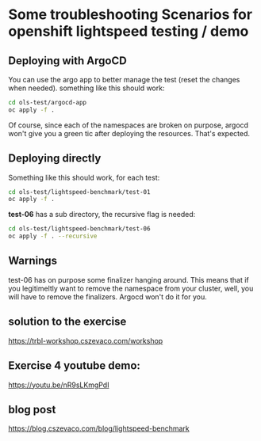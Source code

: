 # Some troubleshooting Scenarios for openshift lightspeed testing / demo


## Deploying with ArgoCD
You can use the argo app to better manage the test (reset the changes when needed).
something like this should work:
```bash
cd ols-test/argocd-app
oc apply -f .
```

Of course, since each of the namespaces are broken on purpose, argocd won't give you a green tic after deploying the resources. That's expected.

## Deploying directly
Something like this should work, for each test:
```bash
cd ols-test/lightspeed-benchmark/test-01
oc apply -f .
```
**test-06** has a sub directory, the recursive flag is needed:
```bash
cd ols-test/lightspeed-benchmark/test-06
oc apply -f . --recursive
```

## Warnings
test-06 has on purpose some finalizer hanging around. This means that if you legitimeltly want to remove the namespace from your cluster, well, you will have to remove the finalizers. Argocd won't do it for you.

## solution to the exercise

https://trbl-workshop.cszevaco.com/workshop

## Exercise 4 youtube demo:

https://youtu.be/nR9sLKmgPdI

## blog post

https://blog.cszevaco.com/blog/lightspeed-benchmark

